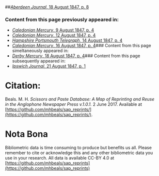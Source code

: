 ##[*Aberdeen Journal*, 18 August 1847, p. 8](https://mhbeals.github.io/sap_html/Aberdeen-Journal/Aberdeen-Journal-18-August-1847-p-8)

### Content from this page previously appeared in:
+ [*Caledonian Mercury*, 9 August 1847, p. 4](https://mhbeals.github.io/sap_html/Caledonian-Mercury/Caledonian-Mercury-9-August-1847-p-4)
+ [*Caledonian Mercury*, 12 August 1847, p. 4](https://mhbeals.github.io/sap_html/Caledonian-Mercury/Caledonian-Mercury-12-August-1847-p-4)
+ [*Hampshire Portsmouth Telegraph*, 14 August 1847, p. 4](https://mhbeals.github.io/sap_html/Hampshire-Portsmouth-Telegraph/Hampshire-Portsmouth-Telegraph-14-August-1847-p-4)
+ [*Caledonian Mercury*, 16 August 1847, p. 4](https://mhbeals.github.io/sap_html/Caledonian-Mercury/Caledonian-Mercury-16-August-1847-p-4)### Content from this page simeltaneously appeared in:
+ [*Derby Mercury*, 18 August 1847, p. 4](https://mhbeals.github.io/sap_html/Derby-Mercury/Derby-Mercury-18-August-1847-p-4)### Content from this page subsequently appeared in:
+ [*Ipswich Journal*, 21 August 1847, p. 1](https://mhbeals.github.io/sap_html/Ipswich-Journal/Ipswich-Journal-21-August-1847-p-1)
                    
# Citation: 

Beals. M. H. *Scissors and Paste Database: A Map of Reprinting and Reuse in the Anglophone Newspaper Press v.1.0.1.* 2 June 2017. Available at [https://github.com/mhbeals/sap_reprints/](https://github.com/mhbeals/sap_reprints/). 
                    
# Nota Bona

Bibliometric data is time consuming to produce but benefits us all. Please remember to cite or acknowledge this and any other bibliometric data you use in your research. All data is available CC-BY 4.0 at [https://github.com/mhbeals/sap_reprints](https://github.com/mhbeals/sap_reprints)